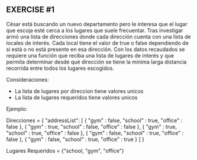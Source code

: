 ## EXERCISE #1

César está buscando un nuevo departamento pero le interesa que el lugar que escoja esté cerca a los lugares que suele frecuentar. Tras investigar armó una lista de direcciones donde cada dirección cuenta con una lista de locales de interés. Cada local tiene el valor de true o false dependiendo de si está o no está presente en esa dirección. Con los datos recaudados se requiere una función que reciba una lista de lugares de interés y que permita determinar desde qué dirección se tiene la mínima larga distancia recorrida entre todos los lugares escogidos.

Consideraciones: 
* La lista de lugares por direccion tiene valores unicos
* La lista de lugares requeridos tiene valores unicos

Ejemplo:

Direcciones = {
  "addressList": [
    {
      "gym" : false,
      "school" : true,
      "office" : false
    },
    {
      "gym" : true,
      "school" : false,
      "office" : false
    },
    {
      "gym" : true,
      "school" : true,
      "office" : false
    },
    {
      "gym" : false,
      "school" : true,
      "office" : false
    },
    {
      "gym" : false,
      "school" : true,
      "office" : true
    }
  ]
}

Lugares Requeridos = {"school, "gym", "office"}